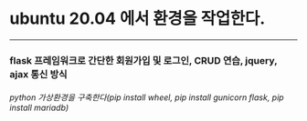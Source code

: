 # ubuntu 20.04 에서 환경을 작업한다.
<hr>

### flask 프레임워크로 간단한 회원가입 및 로그인, CRUD 연습, jquery, ajax 통신 방식
###### python 가상환경을 구축한다(pip install wheel, pip install gunicorn flask, pip install mariadb)

